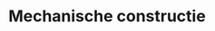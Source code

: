 ---
layout: default
title: Mechanische constructie
parent: Hardware
grand_parent: Puzzels
nav_order: 1
---